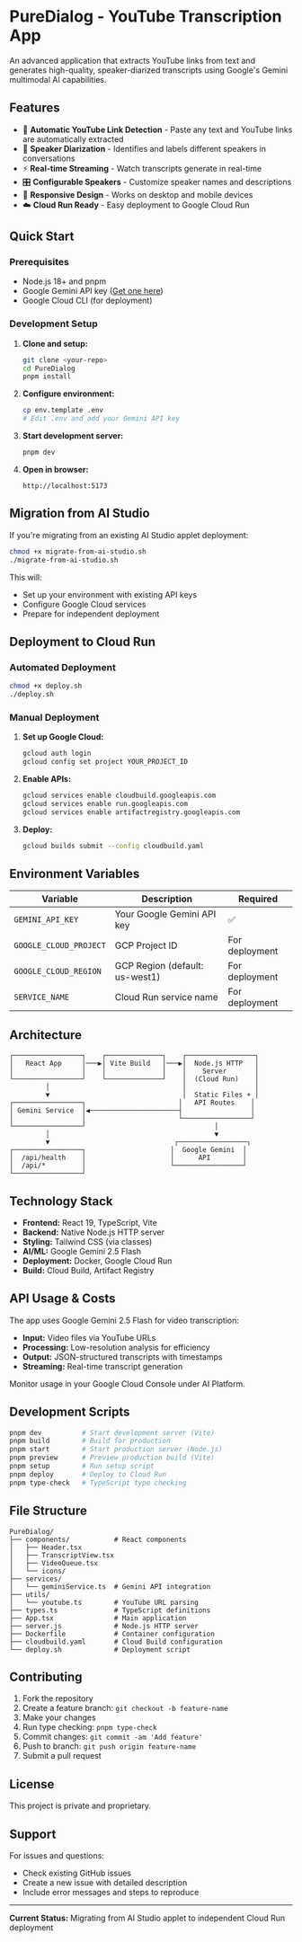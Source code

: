 # PureDialog - YouTube Transcription App

An advanced application that extracts YouTube links from text and generates high-quality, speaker-diarized transcripts using Google's Gemini multimodal AI capabilities.

## Features

- 🎥 **Automatic YouTube Link Detection** - Paste any text and YouTube links are automatically extracted
- 🎯 **Speaker Diarization** - Identifies and labels different speakers in conversations
- ⚡ **Real-time Streaming** - Watch transcripts generate in real-time
- 🎛️ **Configurable Speakers** - Customize speaker names and descriptions
- 📱 **Responsive Design** - Works on desktop and mobile devices
- ☁️ **Cloud Run Ready** - Easy deployment to Google Cloud Run

## Quick Start

### Prerequisites

- Node.js 18+ and pnpm
- Google Gemini API key ([Get one here](https://aistudio.google.com/app/apikey))
- Google Cloud CLI (for deployment)

### Development Setup

1. **Clone and setup:**

   ```bash
   git clone <your-repo>
   cd PureDialog
   pnpm install
   ```

2. **Configure environment:**

   ```bash
   cp env.template .env
   # Edit .env and add your Gemini API key
   ```

3. **Start development server:**

   ```bash
   pnpm dev
   ```

4. **Open in browser:**
   ```
   http://localhost:5173
   ```

## Migration from AI Studio

If you're migrating from an existing AI Studio applet deployment:

```bash
chmod +x migrate-from-ai-studio.sh
./migrate-from-ai-studio.sh
```

This will:

- Set up your environment with existing API keys
- Configure Google Cloud services
- Prepare for independent deployment

## Deployment to Cloud Run

### Automated Deployment

```bash
chmod +x deploy.sh
./deploy.sh
```

### Manual Deployment

1. **Set up Google Cloud:**

   ```bash
   gcloud auth login
   gcloud config set project YOUR_PROJECT_ID
   ```

2. **Enable APIs:**

   ```bash
   gcloud services enable cloudbuild.googleapis.com
   gcloud services enable run.googleapis.com
   gcloud services enable artifactregistry.googleapis.com
   ```

3. **Deploy:**
   ```bash
   gcloud builds submit --config cloudbuild.yaml
   ```

## Environment Variables

| Variable               | Description                    | Required       |
| ---------------------- | ------------------------------ | -------------- |
| `GEMINI_API_KEY`       | Your Google Gemini API key     | ✅             |
| `GOOGLE_CLOUD_PROJECT` | GCP Project ID                 | For deployment |
| `GOOGLE_CLOUD_REGION`  | GCP Region (default: us-west1) | For deployment |
| `SERVICE_NAME`         | Cloud Run service name         | For deployment |

## Architecture

```
┌─────────────────┐    ┌──────────────┐    ┌─────────────────┐
│   React App     │───▶│ Vite Build   │───▶│  Node.js HTTP   │
│                 │    │              │    │    Server       │
└─────────────────┘    └──────────────┘    │  (Cloud Run)    │
         │                                 │                 │
         ▼                                 │  Static Files + │
┌─────────────────┐                       │   API Routes    │
│ Gemini Service  │◀──────────────────────┤                 │
│                 │                       └─────────────────┘
└─────────────────┘                                │
         │                                         ▼
         ▼                               ┌─────────────────┐
┌─────────────────┐                     │  Google Gemini  │
│  /api/health    │                     │      API        │
│  /api/*         │                     └─────────────────┘
└─────────────────┘
```

## Technology Stack

- **Frontend:** React 19, TypeScript, Vite
- **Backend:** Native Node.js HTTP server
- **Styling:** Tailwind CSS (via classes)
- **AI/ML:** Google Gemini 2.5 Flash
- **Deployment:** Docker, Google Cloud Run
- **Build:** Cloud Build, Artifact Registry

## API Usage & Costs

The app uses Google Gemini 2.5 Flash for video transcription:

- **Input:** Video files via YouTube URLs
- **Processing:** Low-resolution analysis for efficiency
- **Output:** JSON-structured transcripts with timestamps
- **Streaming:** Real-time transcript generation

Monitor usage in your Google Cloud Console under AI Platform.

## Development Scripts

```bash
pnpm dev          # Start development server (Vite)
pnpm build        # Build for production
pnpm start        # Start production server (Node.js)
pnpm preview      # Preview production build (Vite)
pnpm setup        # Run setup script
pnpm deploy       # Deploy to Cloud Run
pnpm type-check   # TypeScript type checking
```

## File Structure

```
PureDialog/
├── components/           # React components
│   ├── Header.tsx
│   ├── TranscriptView.tsx
│   ├── VideoQueue.tsx
│   └── icons/
├── services/
│   └── geminiService.ts  # Gemini API integration
├── utils/
│   └── youtube.ts        # YouTube URL parsing
├── types.ts              # TypeScript definitions
├── App.tsx               # Main application
├── server.js             # Node.js HTTP server
├── Dockerfile            # Container configuration
├── cloudbuild.yaml       # Cloud Build configuration
└── deploy.sh             # Deployment script
```

## Contributing

1. Fork the repository
2. Create a feature branch: `git checkout -b feature-name`
3. Make your changes
4. Run type checking: `pnpm type-check`
5. Commit changes: `git commit -am 'Add feature'`
6. Push to branch: `git push origin feature-name`
7. Submit a pull request

## License

This project is private and proprietary.

## Support

For issues and questions:

- Check existing GitHub issues
- Create a new issue with detailed description
- Include error messages and steps to reproduce

---

**Current Status:** Migrating from AI Studio applet to independent Cloud Run deployment
